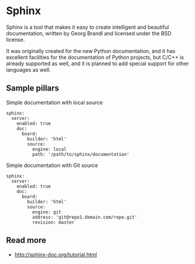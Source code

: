 
# Sphinx

Sphinx is a tool that makes it easy to create intelligent and beautiful documentation, written by Georg Brandl and licensed under the BSD license.

It was originally created for the new Python documentation, and it has excellent facilities for the documentation of Python projects, but C/C++ is already supported as well, and it is planned to add special support for other languages as well.

## Sample pillars

Simple documentation with local source

    sphinx:
      server:
        enabled: true
        doc:
          board:
            builder: 'html'
            source: 
              engine: local
              path: '/path/to/sphinx/documentation'

Simple documentation with Git source

    sphinx:
      server:
        enabled: true
        doc:
          board:
            builder: 'html'
            source: 
              engine: git
              address: 'git@repo1.domain.com/repo.git'
              revision: master

## Read more

* http://sphinx-doc.org/tutorial.html